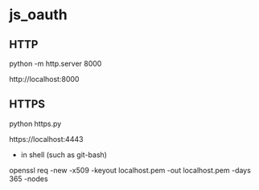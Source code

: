# js_oauth



## HTTP

 python -m http.server 8000

 http://localhost:8000



## HTTPS

 python https.py

 https://localhost:4443

* in shell (such as git-bash)

 openssl req -new -x509 -keyout localhost.pem -out localhost.pem -days 365 -nodes
